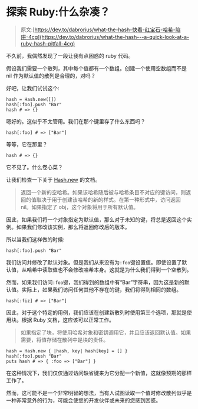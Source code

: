 # 探索 Ruby:什么杂凑？

> 原文:[https://dev.to/dabrorius/what-the-hash-快看-红宝石-哈希-陷阱-4cg](https://dev.to/dabrorius/what-the-hash---a-quick-look-at-a-ruby-hash-pitfall-4cg)

不久前，我偶然发现了一段让我有点困惑的 ruby 代码。

假设我们需要一个散列，其中每个值都有一个数组。创建一个使用空数组而不是 nil 作为默认值的散列是合理的，对吗？

好吧，让我们试试这个:

```
hash = Hash.new([])
hash[:foo].push "Bar"
hash # => {} 
```

嗯好的。这似乎不太管用。我们在那个键里存了什么东西吗？

```
hash[:foo] # => ["Bar"] 
```

等等，它在那里？

```
hash # => {} 
```

它不见了。什么卷心菜？

让我们检查一下关于 [Hash.new](https://ruby-doc.org/core-2.6.2/Hash.html#new-method) 的文档。

> 返回一个新的空哈希。如果该哈希随后被与哈希条目不对应的键访问，则返回的值取决于用于创建该哈希的新的样式。在第一种形式中，访问返回 nil。如果指定了 obj，这个对象将用于所有默认值。

因此，如果我们将一个对象指定为默认值，那么对于未知的键，将总是返回这个实例。如果我们修改该实例，那么将返回修改后的版本。

所以当我们这样做的时候:

```
hash[:foo].push "Bar" 
```

我们访问并修改了默认对象。但是我们从来没有为`:foo`键设置值。即使设置了默认值，从哈希中读取值也不会修改哈希本身。这就是为什么我们得到一个空散列。

然而，如果我们访问`:foo`键，我们得到的数组中有“Bar”字符串，因为这是新的默认值。实际上，如果我们访问任何其他不存在的键，我们将得到相同的数组。

```
hash[:fiz] # => ["Bar"] 
```

因此，对于这个特定的用例，我们应该在创建新散列时使用第三个选项，那就是使用块。根据 Ruby 文档，这应该可以正常工作。

> 如果指定了块，将使用哈希对象和密钥调用它，并且应该返回默认值。如果需要，将值存储在散列中是块的责任。

```
hash = Hash.new { |hash, key| hash[key] = [] }
hash[:foo].push "Bar"
puts hash # => { :foo => ["Bar"] } 
```

在这种情况下，我们仅仅通过访问缺省键来为它分配一个新值，这就像预期的那样工作了。

然而，这可能不是一个非常明智的想法，当有人试图读取一个值时修改散列似乎是一种非常意外的行为，可能会使您的开发伙伴或未来的您感到困惑。